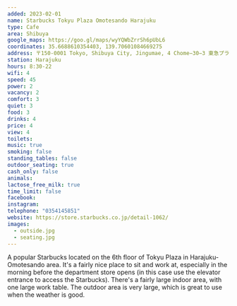 ```yaml
---
added: 2023-02-01
name: Starbucks Tokyu Plaza Omotesando Harajuku
type: Cafe
area: Shibuya
google_maps: https://goo.gl/maps/wyYQWbZrrSh6pUbL6
coordinates: 35.6688610354403, 139.70601084669275
address: 〒150-0001 Tokyo, Shibuya City, Jingumae, 4 Chome−30−3 東急プラザ 表参道原宿 ６階
station: Harajuku
hours: 8:30-22
wifi: 4
speed: 45
power: 2
vacancy: 2
comfort: 3
quiet: 3
food: 3
drinks: 4
price: 4
view: 4
toilets: 
music: true
smoking: false
standing_tables: false
outdoor_seating: true
cash_only: false
animals: 
lactose_free_milk: true
time_limit: false
facebook: 
instagram: 
telephone: "0354145851"
website: https://store.starbucks.co.jp/detail-1062/
images:
  - outside.jpg
  - seating.jpg
---
```


A popular Starbucks located on the 6th floor of Tokyu Plaza in Harajuku-Omotesando area. It's a fairly nice place to sit and work at, especially in the morning before the department store opens (in this case use the elevator entrance to access the Starbucks). There's a fairly large indoor area, with one large work table. The outdoor area is very large, which is great to use when the weather is good.

